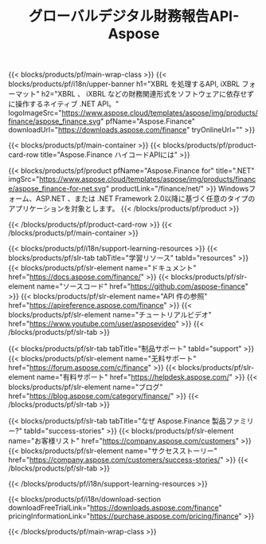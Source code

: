 ﻿---
title: グローバルデジタル財務報告API- Aspose 
weight: 10
url: /ja/family
description: 企業への提出やプラットフォームでの資金とレバレッジのレポートの生成に使用される財務関連の形式を操作するためのライブラリ
---
{{< blocks/products/pf/main-wrap-class >}}
{{< blocks/products/pf/i18n/upper-banner h1="XBRL を処理するAPI, iXBRL フォーマット" h2="XBRL 、 iXBRL などの財務関連形式をソフトウェアに依存せずに操作するネイティブ .NET API。" logoImageSrc="https://www.aspose.cloud/templates/aspose/img/products/finance/aspose_finance.svg" pfName="Aspose.Finance" downloadUrl="https://downloads.aspose.com/finance" tryOnlineUrl="" >}}

{{< blocks/products/pf/main-container >}}
{{< blocks/products/pf/product-card-row title="Aspose.Finance ハイコードAPIには" >}}

{{< blocks/products/pf/product pfName="Aspose.Finance for" title=".NET" imgSrc="https://www.aspose.cloud/templates/aspose/img/products/finance/aspose_finance-for-net.svg" productLink="/finance/net/" >}}
Windowsフォーム、ASP.NET 、または .NET Framework 2.0以降に基づく任意のタイプのアプリケーションを対象とします。
{{< /blocks/products/pf/product >}}

{{< /blocks/products/pf/product-card-row >}}
{{< /blocks/products/pf/main-container >}}

{{< blocks/products/pf/i18n/support-learning-resources >}}
{{< blocks/products/pf/slr-tab tabTitle="学習リソース" tabId="resources" >}}
{{< blocks/products/pf/slr-element name="ドキュメント" href="https://docs.aspose.com/finance/" >}}
{{< blocks/products/pf/slr-element name="ソースコード" href="https://github.com/aspose-finance" >}}
{{< blocks/products/pf/slr-element name="API 件の参照" href="https://apireference.aspose.com/finance" >}}
{{< blocks/products/pf/slr-element name="チュートリアルビデオ" href="https://www.youtube.com/user/asposevideo" >}}
{{< /blocks/products/pf/slr-tab >}}

{{< blocks/products/pf/slr-tab tabTitle="制品サポート" tabId="support" >}}
{{< blocks/products/pf/slr-element name="无料サポート" href="https://forum.aspose.com/c/finance" >}}
{{< blocks/products/pf/slr-element name="有料サポート" href="https://helpdesk.aspose.com/" >}}
{{< blocks/products/pf/slr-element name="ブログ" href="https://blog.aspose.com/category/finance/" >}}
{{< /blocks/products/pf/slr-tab >}}

{{< blocks/products/pf/slr-tab tabTitle="なぜ Aspose.Finance 製品ファミリー?" tabId="success-stories" >}}
{{< blocks/products/pf/slr-element name="お客様リスト" href="https://company.aspose.com/customers" >}}
{{< blocks/products/pf/slr-element name="サクセスストーリー" href="https://company.aspose.com/customers/success-stories/" >}}
{{< /blocks/products/pf/slr-tab >}}

{{< /blocks/products/pf/i18n/support-learning-resources >}}

{{< blocks/products/pf/i18n/download-section downloadFreeTrialLink="https://downloads.aspose.com/finance" pricingInformationLink="https://purchase.aspose.com/pricing/finance" >}}

{{< /blocks/products/pf/main-wrap-class >}}